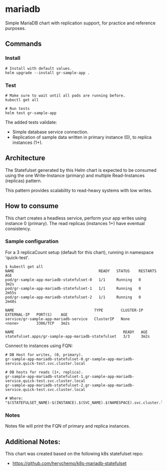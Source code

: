 # mariadb
Simple MariaDB chart with replication support, for practice and reference purposes.

## Commands

### Install

```shell
# Install with default values.
helm upgrade --install gr-sample-app .
```

### Test

```shell
# Make sure to wait until all pods are running before.
kubectl get all

# Run tests
helm test gr-sample-app
```

The added tests validate:
* Simple database service connection.
* Replication of sample data written in primary instance (0), to replica instances (1+).

## Architecture
The Statefulset generated by this Helm chart is expected to be consumed using
the one Write-Instance (primary) and multiple Read-Instances (replicas) pattern.

This pattern provides scalability to read-heavy systems with low writes.

## How to consume
This chart creates a headless service, perform your app writes using instance 0 (primary).
The read replicas (instances 1+) have eventual consistency.

### Sample configuration
For a 3 replicaCount setup (default for this chart), running in namespace 'quick-test'.

```shell
$ kubectl get all
NAME                                      READY   STATUS    RESTARTS   AGE
pod/gr-sample-app-mariadb-statefulset-0   1/1     Running   0          3m2s
pod/gr-sample-app-mariadb-statefulset-1   1/1     Running   0          2m55s
pod/gr-sample-app-mariadb-statefulset-2   1/1     Running   0          2m48s

NAME                                    TYPE        CLUSTER-IP   EXTERNAL-IP   PORT(S)    AGE
service/gr-sample-app-mariadb-service   ClusterIP   None         <none>        3306/TCP   3m2s

NAME                                                 READY   AGE
statefulset.apps/gr-sample-app-mariadb-statefulset   3/3     3m2s
```

Connect to instances using FQN:
```shell
# DB Host for writes, (0, primary).
gr-sample-app-mariadb-statefulset-0.gr-sample-app-mariadb-service.quick-test.svc.cluster.local

# DB hosts for reads (1+, replica).
gr-sample-app-mariadb-statefulset-1.gr-sample-app-mariadb-service.quick-test.svc.cluster.local
gr-sample-app-mariadb-statefulset-2.gr-sample-app-mariadb-service.quick-test.svc.cluster.local

# Where:
"$(STATEFULSET_NAME)-$(INSTANCE).$(SVC_NAME).$(NAMESPACE).svc.cluster.local"
```

### Notes
Notes file will print the FQN of primary and replica instances.

## Additional Notes:
This chart was created based on the following k8s statefulset repo:
* https://github.com/herychemo/k8s-mariadb-statefulset
